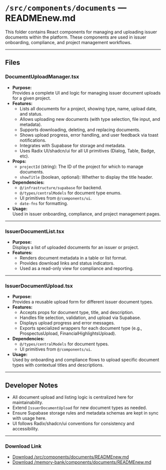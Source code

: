 # `/src/components/documents` — READMEnew.md

This folder contains React components for managing and uploading issuer documents within the platform. These components are used in issuer onboarding, compliance, and project management workflows.

---

## Files

### DocumentUploadManager.tsx
- **Purpose:**  
  Provides a complete UI and logic for managing issuer document uploads for a given project.
- **Features:**  
  - Lists all documents for a project, showing type, name, upload date, and status.
  - Allows uploading new documents (with type selection, file input, and metadata).
  - Supports downloading, deleting, and replacing documents.
  - Shows upload progress, error handling, and user feedback via toast notifications.
  - Integrates with Supabase for storage and metadata.
  - Uses Radix UI/shadcn/ui for all UI primitives (Dialog, Table, Badge, etc).
- **Props:**  
  - `projectId` (string): The ID of the project for which to manage documents.
  - `showTitle` (boolean, optional): Whether to display the title header.
- **Dependencies:**  
  - `@/infrastructure/supabase` for backend.
  - `@/types/centralModels` for document type enums.
  - UI primitives from `@/components/ui`.
  - `date-fns` for formatting.
- **Usage:**  
  Used in issuer onboarding, compliance, and project management pages.

---

### IssuerDocumentList.tsx
- **Purpose:**  
  Displays a list of uploaded documents for an issuer or project.
- **Features:**  
  - Renders document metadata in a table or list format.
  - Provides download links and status indicators.
  - Used as a read-only view for compliance and reporting.

---

### IssuerDocumentUpload.tsx
- **Purpose:**  
  Provides a reusable upload form for different issuer document types.
- **Features:**  
  - Accepts props for document type, title, and description.
  - Handles file selection, validation, and upload via Supabase.
  - Displays upload progress and error messages.
  - Exports specialized wrappers for each document type (e.g., ProspectusUpload, FinancialHighlightsUpload).
- **Dependencies:**  
  - `@/types/centralModels` for document types.
  - UI primitives from `@/components/ui`.
- **Usage:**  
  Used by onboarding and compliance flows to upload specific document types with contextual titles and descriptions.

---

## Developer Notes

- All document upload and listing logic is centralized here for maintainability.
- Extend `IssuerDocumentUpload` for new document types as needed.
- Ensure Supabase storage rules and metadata schemas are kept in sync with usage here.
- UI follows Radix/shadcn/ui conventions for consistency and accessibility.

---

### Download Link

- [Download /src/components/documents/READMEnew.md](sandbox:/Users/neilbatchelor/Cursor/1/src/components/documents/READMEnew.md)
- [Download /memory-bank/components/documents/READMEnew.md](sandbox:/Users/neilbatchelor/Cursor/1/memory-bank/components/documents/READMEnew.md)
